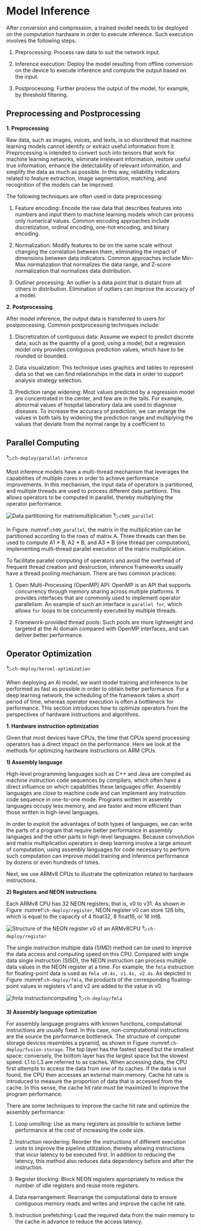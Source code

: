 # Model Inference

After conversion and compression, a trained model needs to be deployed
on the computation hardware in order to execute inference. Such
execution involves the following steps:

1.  Preprocessing: Process raw data to suit the network input.

2.  Inference execution: Deploy the model resulting from offline
    conversion on the device to execute inference and compute the output
    based on the input.

3.  Postprocessing: Further process the output of the model, for
    example, by threshold filtering.

## Preprocessing and Postprocessing

**1. Preprocessing**

Raw data, such as images, voices, and texts, is so disordered that
machine learning models cannot identify or extract useful information
from it. Preprocessing is intended to convert such into tensors that
work for machine learning networks, eliminate irrelevant information,
restore useful true information, enhance the detectability of relevant
information, and simplify the data as much as possible. In this way,
reliability indicators related to feature extraction, image
segmentation, matching, and recognition of the models can be improved.

The following techniques are often used in data preprocessing:

1.  Feature encoding: Encode the raw data that describes features into
    numbers and input them to machine learning models which can process
    only numerical values. Common encoding approaches include
    discretization, ordinal encoding, one-hot encoding, and binary
    encoding.

2.  Normalization: Modify features to be on the same scale without
    changing the correlation between them, eliminating the impact of
    dimensions between data indicators. Common approaches include
    Min-Max normalization that normalizes the data range, and Z-score
    normalization that normalizes data distribution.

3.  Outliner processing: An outlier is a data point that is distant from
    all others in distribution. Elimination of outliers can improve the
    accuracy of a model.

**2. Postprocessing**

After model inference, the output data is transferred to users for
postprocessing. Common postprocessing techniques include:

1.  Discretization of contiguous data: Assume we expect to predict
    discrete data, such as the quantity of a good, using a model, but a
    regression model only provides contiguous prediction values, which
    have to be rounded or bounded.

2.  Data visualization: This technique uses graphics and tables to
    represent data so that we can find relationships in the data in
    order to support analysis strategy selection.

3.  Prediction range widening: Most values predicted by a regression
    model are concentrated in the center, and few are in the tails. For
    example, abnormal values of hospital laboratory data are used to
    diagnose diseases. To increase the accuracy of prediction, we can
    enlarge the values in both tails by widening the prediction range
    and multiplying the values that deviate from the normal range by a
    coefficient to

## Parallel Computing
:label:`ch-deploy/parallel-inference`

Most inference models have a multi-thread mechanism that leverages the
capabilities of multiple cores in order to achieve performance
improvements. In this mechanism, the input data of operators is
partitioned, and multiple threads are used to process different data
partitions. This allows operators to be computed in parallel, thereby
multiplying the operator performance.

![Data partitioning for matrixmultiplication](../img/ch08/ch09-parallel.png)
:label:`ch09_parallel`

In Figure :numref:`ch09_parallel`, the matrix in the multiplication can be
partitioned according to the rows of matrix A. Three threads can then be
used to compute A1 \* B, A2 \* B, and A3 \* B (one thread per
computation), implementing multi-thread parallel execution of the matrix
multiplication.

To facilitate parallel computing of operators and avoid the overhead of
frequent thread creation and destruction, inference frameworks usually
have a thread pooling mechanism. There are two common practices:

1.  Open Multi-Processing (OpenMP) API: OpenMP is an API that supports
    concurrency through memory sharing across multiple platforms. It
    provides interfaces that are commonly used to implement operator
    parallelism. An example of such an interface is `parallel for`,
    which allows `for` loops to be concurrently executed by multiple
    threads.

2.  Framework-provided thread pools: Such pools are more lightweight and
    targeted at the AI domain compared with OpenMP interfaces, and can
    deliver better performance.

## Operator Optimization
:label:`ch-deploy/kernel-optimization`

When deploying an AI model, we want model training and inference to be
performed as fast as possible in order to obtain better performance. For
a deep learning network, the scheduling of the framework takes a short
period of time, whereas operator execution is often a bottleneck for
performance. This section introduces how to optimize operators from the
perspectives of hardware instructions and algorithms.

**1. Hardware instruction optimization**

Given that most devices have CPUs, the time that CPUs spend processing
operators has a direct impact on the performance. Here we look at the
methods for optimizing hardware instructions on ARM CPUs.

**1) Assembly language**

High-level programming languages such as C++ and Java are compiled as
machine instruction code sequences by compilers, which often have a
direct influence on which capabilities these languages offer. Assembly
languages are close to machine code and can implement any instruction
code sequence in one-to-one mode. Programs written in assembly languages
occupy less memory, and are faster and more efficient than those written
in high-level languages.

In order to exploit the advantages of both types of languages, we can
write the parts of a program that require better performance in assembly
languages and the other parts in high-level languages. Because
convolution and matrix multiplication operators in deep learning involve
a large amount of computation, using assembly languages for code
necessary to perform such computation can improve model training and
inference performance by dozens or even hundreds of times.

Next, we use ARMv8 CPUs to illustrate the optimization related to
hardware instructions.

**2) Registers and NEON instructions**

Each ARMv8 CPU has 32 NEON registers, that is, v0 to v31. As shown in
Figure :numref:`ch-deploy/register`, NEON register v0 can store 128
bits, which is equal to the capacity of 4 float32, 8 float16, or 16
int8.

![Structure of the NEON register v0 of an ARMv8CPU](../img/ch08/ch09-register.png)
:label:`ch-deploy/register`

The single instruction multiple data (SIMD) method can be used to
improve the data access and computing speed on this CPU. Compared with
single data single instruction (SISD), the NEON instruction can process
multiple data values in the NEON register at a time. For example, the
`fmla` instruction for floating-point data is used as
`fmla v0.4s, v1.4s, v2.4s`. As depicted in Figure
:numref:`ch-deploy/fmla`, the products of the corresponding
floating-point values in registers v1 and v2 are added to the value in
v0.

![fmla instructioncomputing](../img/ch08/ch09-fmla.png)
:label:`ch-deploy/fmla`

**3) Assembly language optimization**

For assembly language programs with known functions, computational
instructions are usually fixed. In this case, non-computational
instructions are the source the performance bottleneck. The structure of
computer storage devices resembles a pyramid, as shown in Figure
:numref:`ch-deploy/fusion-storage`. The top layer has the fastest
speed but the smallest space; conversely, the bottom layer has the
largest space but the slowest speed. L1 to L3 are referred to as caches.
When accessing data, the CPU first attempts to access the data from one
of its caches. If the data is not found, the CPU then accesses an
external main memory. Cache hit rate is introduced to measure the
proportion of data that is accessed from the cache. In this sense, the
cache hit rate must be maximized to improve the program performance.

There are some techniques to improve the cache hit rate and optimize the
assembly performance:

1.  Loop unrolling: Use as many registers as possible to achieve better
    performance at the cost of increasing the code size.

2.  Instruction reordering: Reorder the instructions of different
    execution units to improve the pipeline utilization, thereby
    allowing instructions that incur latency to be executed first. In
    addition to reducing the latency, this method also reduces data
    dependency before and after the instruction.

3.  Register blocking: Block NEON registers appropriately to reduce the
    number of idle registers and reuse more registers.

4.  Data rearrangement: Rearrange the computational data to ensure
    contiguous memory reads and writes and improve the cache hit rate.

5.  Instruction prefetching: Load the required data from the main memory
    to the cache in advance to reduce the access latency.

